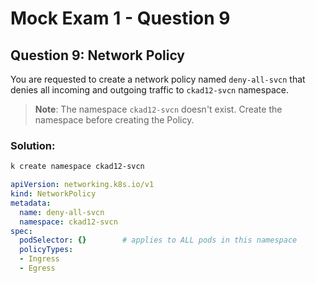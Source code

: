 # Mock Exam 1 - Question 9

## Question 9: Network Policy

You are requested to create a network policy named `deny-all-svcn` that denies all incoming and outgoing traffic to `ckad12-svcn` namespace.

> **Note**: The namespace `ckad12-svcn` doesn't exist. Create the namespace before creating the Policy.

### Solution:

```bash
k create namespace ckad12-svcn
```

```yaml
apiVersion: networking.k8s.io/v1
kind: NetworkPolicy
metadata:
  name: deny-all-svcn
  namespace: ckad12-svcn
spec:
  podSelector: {}        # applies to ALL pods in this namespace
  policyTypes:
  - Ingress
  - Egress
```